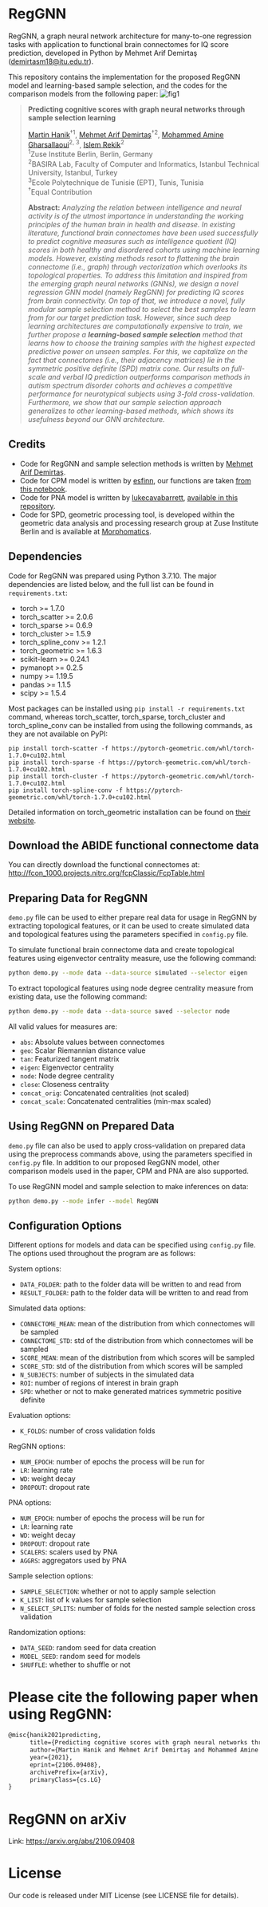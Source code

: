# RegGNN
RegGNN, a graph neural network architecture for many-to-one regression tasks with application to functional brain connectomes for IQ score prediction, developed in Python by Mehmet Arif Demirtaş (demirtasm18@itu.edu.tr).

This repository contains the implementation for the proposed RegGNN model and learning-based sample selection, and the codes for the comparison models from the following paper:
![fig1](Fig1.png)


> **Predicting cognitive scores with graph neural networks through sample selection learning**
>
> [Martin Hanik](mailto:hanik@zib.de)<sup>†1</sup>, [Mehmet Arif Demirtaş](https://github.com/marifdemirtas)<sup>†2</sup>, [Mohammed Amine Gharsallaoui]()<sup>2, 3</sup>, [Islem Rekik](https://basira-lab.com/)<sup>2</sup><br/>
> <sup>1</sup>Zuse Institute Berlin, Berlin, Germany<br/>
> <sup>2</sup>BASIRA Lab, Faculty of Computer and Informatics, Istanbul Technical University, Istanbul, Turkey<br/>
> <sup>3</sup>Ecole Polytechnique de Tunisie (EPT), Tunis, Tunisia<br/>
> <sup>†</sup>Equal Contribution<br/>
>
> **Abstract:** *Analyzing the relation between intelligence and neural activity is of the utmost importance in understanding the working principles of the human brain in health and disease. In existing literature, functional brain connectomes have been used successfully to predict cognitive measures such as intelligence quotient (IQ) scores in both healthy and disordered cohorts using machine learning models. However, existing methods resort to flattening the brain connectome (i.e., graph) through vectorization which overlooks its topological properties. To address this limitation and inspired from the emerging graph neural networks (GNNs), we design a novel regression GNN model (namely RegGNN) for predicting IQ scores from brain connectivity. On top of that, we introduce a novel, fully modular sample selection method to select the best samples to learn from for our target prediction task. However, since such deep learning architectures are computationally expensive to train, we further propose a __learning-based sample selection__ method that learns how to choose the training samples with the highest expected predictive power on unseen samples. For this, we capitalize on the fact that connectomes (i.e., their adjacency matrices) lie in the symmetric positive definite (SPD) matrix cone. Our results on full-scale and verbal IQ prediction outperforms comparison methods in autism spectrum disorder cohorts and achieves a competitive performance for neurotypical subjects using 3-fold cross-validation. Furthermore, we show that our sample selection approach generalizes to other learning-based methods, which shows its usefulness beyond our GNN architecture.*

## Credits

 - Code for RegGNN and sample selection methods is written by [Mehmet Arif Demirtaş](https://web.itu.edu.tr/demirtasm18/).
 - Code for CPM model is written by [esfinn](https://github.com/esfinn), our functions are taken [from this notebook](https://github.com/esfinn/cpm_tutorial/blob/master/cpm_tutorial.ipynb).
 - Code for PNA model is written by [lukecavabarrett](https://github.com/lukecavabarrett/), [available in this repository](https://github.com/lukecavabarrett/pna).
 - Code for SPD, geometric processing tool, is developed within the geometric data analysis and processing research group at Zuse Institute Berlin and is available at [Morphomatics](https://morphomatics.github.io/).


## Dependencies

Code for RegGNN was prepared using Python 3.7.10. The major dependencies are listed below, and the full list can be found in ```requirements.txt```:

* torch >= 1.7.0
* torch_scatter >= 2.0.6
* torch_sparse >= 0.6.9
* torch_cluster >= 1.5.9
* torch_spline_conv >= 1.2.1
* torch_geometric >= 1.6.3
* scikit-learn >= 0.24.1
* pymanopt >= 0.2.5
* numpy >= 1.19.5
* pandas >= 1.1.5
* scipy >= 1.5.4

Most packages can be installed using ```pip install -r requirements.txt``` command, whereas torch_scatter, torch_sparse, torch_cluster and torch_spline_conv can be installed from using the following commands, as they are not available on PyPI:

```
pip install torch-scatter -f https://pytorch-geometric.com/whl/torch-1.7.0+cu102.html
pip install torch-sparse -f https://pytorch-geometric.com/whl/torch-1.7.0+cu102.html
pip install torch-cluster -f https://pytorch-geometric.com/whl/torch-1.7.0+cu102.html
pip install torch-spline-conv -f https://pytorch-geometric.com/whl/torch-1.7.0+cu102.html
```

Detailed information on torch_geometric installation can be found on [their website](https://pytorch-geometric.readthedocs.io/en/latest/notes/installation.html).

## Download the ABIDE functional connectome data

You can directly download the functional connectomes at: http://fcon_1000.projects.nitrc.org/fcpClassic/FcpTable.html

## Preparing Data for RegGNN

```demo.py``` file can be used to either prepare real data for usage in RegGNN by extracting topological features, or it can be used to create simulated data and topological features using the parameters specified in ```config.py``` file.

To simulate functional brain connectome data and create topological features using eigenvector centrality measure, use the following command:

```bash
python demo.py --mode data --data-source simulated --selector eigen
```

To extract topological features using node degree centrality measure from existing data, use the following command:

```bash
python demo.py --mode data --data-source saved --selector node
```

All valid values for measures are:
- ```abs```: Absolute values between connectomes
- ```geo```: Scalar Riemannian distance value 
- ```tan```: Featurized tangent matrix
- ```eigen```: Eigenvector centrality
- ```node```: Node degree centrality
- ```close```: Closeness centrality
- ```concat_orig```: Concatenated centralities (not scaled)
- ```concat_scale```: Concatenated centralities (min-max scaled)

## Using RegGNN on Prepared Data

```demo.py``` file can also be used to apply cross-validation on prepared data using the preprocess commands above, using the parameters specified in ```config.py``` file. In addition to our proposed RegGNN model, other comparison models used in the paper, CPM and PNA are also supported.

To use RegGNN model and sample selection to make inferences on data:

```bash
python demo.py --mode infer --model RegGNN
```

## Configuration Options

Different options for models and data can be specified using ```config.py``` file. The options used throughout the program are as follows:

System options:
- ```DATA_FOLDER```: path to the folder data will be written to and read from
- ```RESULT_FOLDER```: path to the folder data will be written to and read from

Simulated data options:
- ```CONNECTOME_MEAN```: mean of the distribution from which connectomes will be sampled
- ```CONNECTOME_STD```: std of the distribution from which connectomes will be sampled
- ```SCORE_MEAN```: mean of the distribution from which scores will be sampled
- ```SCORE_STD```: std of the distribution from which scores will be sampled
- ```N_SUBJECTS```: number of subjects in the simulated data
- ```ROI```: number of regions of interest in brain graph
- ```SPD```: whether or not to make generated matrices symmetric positive definite

Evaluation options:
- ```K_FOLDS```: number of cross validation folds

RegGNN options:
- ```NUM_EPOCH```: number of epochs the process will be run for
- ```LR```: learning rate
- ```WD```: weight decay
- ```DROPOUT```: dropout rate

PNA options:
- ```NUM_EPOCH```: number of epochs the process will be run for
- ```LR```: learning rate
- ```WD```: weight decay
- ```DROPOUT```: dropout rate
- ```SCALERS```: scalers used by PNA
- ```AGGRS```: aggregators used by PNA

Sample selection options:
- ```SAMPLE_SELECTION```: whether or not to apply sample selection
- ```K_LIST```: list of k values for sample selection
- ```N_SELECT_SPLITS```: number of folds for the nested sample selection cross validation

Randomization options:
- ```DATA_SEED```: random seed for data creation
- ```MODEL_SEED```: random seed for models
- ```SHUFFLE```: whether to shuffle or not

<!-- # YouTube videos to install and run RegGNN
{video_info}
-->

# Please cite the following paper when using RegGNN:

```latex
@misc{hanik2021predicting,
      title={Predicting cognitive scores with graph neural networks through sample selection learning}, 
      author={Martin Hanik and Mehmet Arif Demirtaş and Mohammed Amine Gharsallaoui and Islem Rekik},
      year={2021},
      eprint={2106.09408},
      archivePrefix={arXiv},
      primaryClass={cs.LG}
}
```

# RegGNN on arXiv 

Link: https://arxiv.org/abs/2106.09408

# License

Our code is released under MIT License (see LICENSE file for details).

